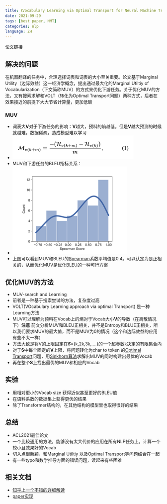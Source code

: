 ```yaml
---
title: 《Vocabulary Learning via Optimal Transport for Neural Machine Translation》
date: 2021-09-29
tags: [best paper, NMT]
categories: nlp
language: ZH
---
```


[论文链接](https://arxiv.org/abs/2012.15671)

## 解决的问题
在机器翻译的任务中，合理选择词表和词表的大小至关重要。论文基于Marginal Utility（边际效益）这一经济学概念，提出通过最大化的Marginal Utiltiy of Vocabularization（下文简称MUV）的方式来优化下游任务。关于优化MUV的方法，又有搜索求解和VOLT（转化为Optimal Transport问题）两种方式，后者在效果接近的前提下大大节省计算量，更加低碳

<!--more-->
### MUV
- 词表大**V**对于下游任务的影响：**V**越大，预料的熵越低。但是**V**越大预测的时候就越难，数据稀疏，造成模型难以学习
- ![image-20211110150410682](../../images/volt-muv.png)
- MUV和下游任务的BLEU指标关系：
- ![image-20211110150611472](../../images/volt-muv-bleu.png)
- 上图可以看到MUV和BLEU的[Spearman](https://www.statstutor.ac.uk/resources/uploaded/spearmans.pdf)系数平均值是0.4。可以认定为是正相关的，从而优化MUV是优化BLEU的一种可行方案

## 优化MUV的方法

- MUV-search and Learning
- 前者是一种基于搜索尝试的方法，复杂度过高
- VOLT(VOcabulary Learning approach via optimal Transport) 是一种Learning方法
- MUV可以理解为预料在Vocab上的熵对于Vocab大小**V**的导数（在离散情况下）**注意** 前文分析MUV和BLEU正相关，并不是Entropy和BLUE正相关，所以我们要求MUV的最大值，而不是MUV为0的情况（这个和边际效益的应用有些不太一样）
- 方法大致是将V的上限固定在***S***={k,2k,3k,....}的一个超参数k决定的有限集合内
- 对于**S**中每个固定的**V**上限，将问题转化为char to token 的[Optimal Transport](https://zhuanlan.zhihu.com/p/82424946)问题，用[Sinkhorn算法](https://en.wikipedia.org/wiki/Sinkhorn%27s_theorem)求解出MUV的同时构建出最优的Vocab
- 再在整个**S**上找出最优的MUV和相应的Vocab

## 实验
- 用相对更小的Vocab size 获得近似甚至更好的BLEU值
- 在语料系数的数据集上获得更优的结果
- 除了Transformer结构的，在其他结构的模型里也取得很好的结果

## 总结
- ACL2021最佳论文
- 一个比较通用的方法，能够没有太大代价的应用在所有NLP任务上。计算一个较小且效果好的Vocab
- 切入点很新颖，和Marginal Utiltiy 以及Optimal Transport等问题结合在一起
- 有一些typo和数学推导方面的错误问题，读起来有些困难

## 相关文档
- [知乎上一个不错的详细解读](https://zhuanlan.zhihu.com/p/390978613)
- [paper实现](https://github.com/Jingjing-NLP/VOLT)
